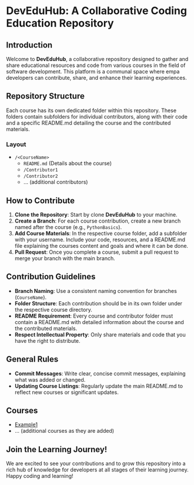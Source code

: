# DevEduHub: A Collaborative Coding Education Repository

## Introduction
Welcome to **DevEduHub**, a collaborative repository designed to gather and share educational resources and code from various courses in the field of software development. This platform is a communal space where empa developers can contribute, share, and enhance their learning experiences.

## Repository Structure
Each course has its own dedicated folder within this repository. These folders contain subfolders for individual contributors, along with their code and a specific README.md detailing the course and the contributed materials.

### Layout
- `/<CourseName>`
  - `README.md` (Details about the course)
  - `/Contributor1`
  - `/Contributor2`
  - ... (additional contributors)

## How to Contribute
1. **Clone the Repository**: Start by clone **DevEduHub** to your machine.
2. **Create a Branch**: For each course contribution, create a new branch named after the course (e.g., `PythonBasics`).
3. **Add Course Materials**: In the respective course folder, add a subfolder with your username. Include your code, resources, and a README.md file explaining the courses content and goals and where it can be done.
4. **Pull Request**: Once you complete a course, submit a pull request to merge your branch with the main branch.

## Contribution Guidelines
- **Branch Naming**: Use a consistent naming convention for branches (`CourseName`).
- **Folder Structure**: Each contribution should be in its own folder under the respective course directory.
- **README Requirement**: Every course and contributor folder must contain a README.md with detailed information about the course and the contributed materials.
- **Respect Intellectual Property**: Only share materials and code that you have the right to distribute.

## General Rules
- **Commit Messages**: Write clear, concise commit messages, explaining what was added or changed.
- **Updating Course Listings**: Regularly update the main README.md to reflect new courses or significant updates.

## Courses
- [Example1](/Example1/README.md)
- ... (additional courses as they are added)

## Join the Learning Journey!
We are excited to see your contributions and to grow this repository into a rich hub of knowledge for developers at all stages of their learning journey. Happy coding and learning!
